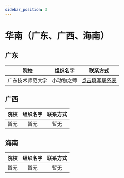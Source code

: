 ```yaml
---
sidebar_position: 3
---
```


# 华南（广东、广西、海南）
## 广东
| 院校 | 组织名字 | 联系方式 |
| :----: | :----: | :----: |
| 广东技术师范大学| 小动物之师| [点击填写联系表](https://docs.qq.com/form/page/DVU1DWXhFYWJSTHZj)|

## 广西
| 院校 | 组织名字 | 联系方式 |
| :----: | :----: | :----: |
| 暂无| 暂无| 暂无|

## 海南
| 院校 | 组织名字 | 联系方式 |
| :----: | :----: | :----: |
| 暂无| 暂无| 暂无|


